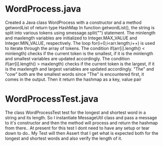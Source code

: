 # WordProcess.java
Created a Java class  WordProcess with a constructor and a method getwordList of return type HashMap
In function getwordList(), the string is split into various tokens using smessage.split("") statement.
The minlength and maxlength variables are initialized to Integer.MAX_VALUE and Integer.MIN_VALUE, respectively.
The loop for(i=0;i<arr.length;i++) is used to iterate through the array of tokens.
The condition if(arr[i].length() < minlength) checks if the current token is the smallest, if it is the minlength and smallest variables are updated accordingly.
The condition if(arr[i].length() > maxlength) checks if the current token is the largest, if it is the maxlength and largest variables are updated accordingly.
"The" and "cow" both are the smallest words since "The" is encountered first, it comes in the output.
Then it return the hashmap as a key, value pair

# WordProcessTest.java
The class  WordProcessTest test for the longest and shortest word in a string and its length. 
So I instantiate MessageUtil class and pass a message to it's constructor and then the method will process and return the hashmap from there..
At present for this test I dont need to have any setup or tear down to do..
My Test will then Assert that I get what is expected both for the longest and shortest words and also verify the length of it.

